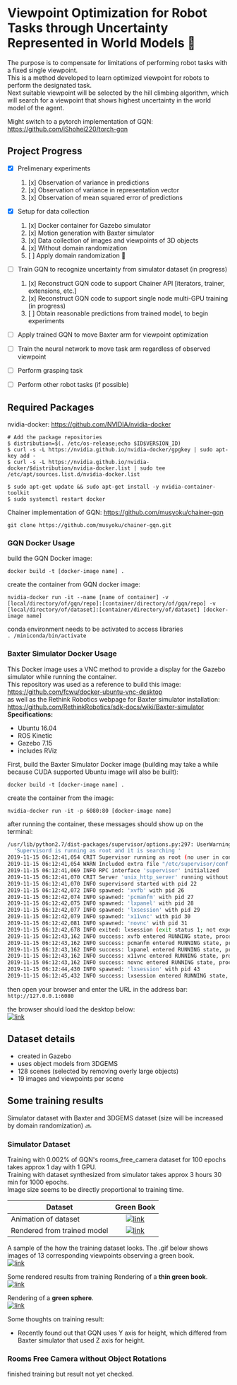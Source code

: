 # Viewpoint Optimization for Robot Tasks through Uncertainty Represented in World Models    :construction_worker:
The purpose is to compensate for limitations of performing robot tasks with a fixed single viewpoint.  
This is a method developed to learn optimized viewpoint for robots to perform the designated task.  
Next suitable viewpoint will be selected by the hill climbing algorithm, which will search for a viewpoint that shows highest uncertainty in the world model of the agent.

Might switch to a pytorch implementation of GQN: https://github.com/iShohei220/torch-gqn  
## Project Progress
* [x] Prelimenary experiments
    1. [x] Observation of variance in predictions
    2. [x] Observation of variance in representation vector
    3. [x] Observation of mean squared error of predictions
* [x] Setup for data collection
    1. [x] Docker container for Gazebo simulator
    2. [x] Motion generation with Baxter simulator
    3. [x] Data collection of images and viewpoints of 3D objects
    4. [x] Without domain randomization
    5. [ ] Apply domain randomization :snail:
* [ ] Train GQN to recognize uncertainty from simulator dataset (in progress)
    1. [x] Reconstruct GQN code to support Chainer API [iterators, trainer, extensions, etc.]
    2. [x] Reconstruct GQN code to support single node multi-GPU training (in progress)
    3. [ ] Obtain reasonable predictions from trained model, to begin experiments
* [ ] Apply trained GQN to move Baxter arm for viewpoint optimization
* [ ] Train the neural network to move task arm regardless of observed viewpoint
* [ ] Perform grasping task
* [ ] Perform other robot tasks (if possible)


## Required Packages
nvidia-docker: https://github.com/NVIDIA/nvidia-docker
```
# Add the package repositories
$ distribution=$(. /etc/os-release;echo $ID$VERSION_ID)
$ curl -s -L https://nvidia.github.io/nvidia-docker/gpgkey | sudo apt-key add -
$ curl -s -L https://nvidia.github.io/nvidia-docker/$distribution/nvidia-docker.list | sudo tee /etc/apt/sources.list.d/nvidia-docker.list

$ sudo apt-get update && sudo apt-get install -y nvidia-container-toolkit
$ sudo systemctl restart docker
```
Chainer implementation of GQN: https://github.com/musyoku/chainer-gqn  
```
git clone https://github.com/musyoku/chainer-gqn.git
```
### GQN Docker Usage
build the GQN Docker image:  
```
docker build -t [docker-image name] .
```  
  
create the container from GQN docker image:  
```
nvidia-docker run -it --name [name of container] -v [local/directory/of/gqn/repo]:[container/directory/of/gqn/repo] -v [local/directory/of/dataset]:[container/directory/of/dataset] [docker-image name]
```  
  
conda environment needs to be activated to access libraries  
```. /miniconda/bin/activate```
  
### Baxter Simulator Docker Usage
This Docker image uses a VNC method to provide a display for the Gazebo simulator while running the container.  
This repository was used as a reference to build this image: https://github.com/fcwu/docker-ubuntu-vnc-desktop  
as well as the Rethink Robotics webpage for Baxter simulator installation: https://github.com/RethinkRobotics/sdk-docs/wiki/Baxter-simulator  
**Specifications:**
* Ubuntu 16.04
* ROS Kinetic
* Gazebo 7.15
* includes RViz
  
First, build the Baxter Simulator Docker image (building may take a while because CUDA supported Ubuntu image will also be built):  
```
docker build -t [docker-image name] .
```  
  
create the container from the image:  
```
nvidia-docker run -it -p 6080:80 [docker-image name]
```  
  
after running the container, these messages should show up on the terminal:  

```sh
/usr/lib/python2.7/dist-packages/supervisor/options.py:297: UserWarning: Supervisord is running as root and it is searching for its configuration file in default locations (including its current working directory); you probably want to specify a "-c" argument specifying an absolute path to a configuration file for improved security.
  'Supervisord is running as root and it is searching '
2019-11-15 06:12:41,054 CRIT Supervisor running as root (no user in config file)
2019-11-15 06:12:41,054 WARN Included extra file "/etc/supervisor/conf.d/supervisord.conf" during parsing
2019-11-15 06:12:41,069 INFO RPC interface 'supervisor' initialized
2019-11-15 06:12:41,070 CRIT Server 'unix_http_server' running without any HTTP authentication checking
2019-11-15 06:12:41,070 INFO supervisord started with pid 22
2019-11-15 06:12:42,072 INFO spawned: 'xvfb' with pid 26
2019-11-15 06:12:42,074 INFO spawned: 'pcmanfm' with pid 27
2019-11-15 06:12:42,075 INFO spawned: 'lxpanel' with pid 28
2019-11-15 06:12:42,077 INFO spawned: 'lxsession' with pid 29
2019-11-15 06:12:42,079 INFO spawned: 'x11vnc' with pid 30
2019-11-15 06:12:42,081 INFO spawned: 'novnc' with pid 31
2019-11-15 06:12:42,678 INFO exited: lxsession (exit status 1; not expected)
2019-11-15 06:12:43,162 INFO success: xvfb entered RUNNING state, process has stayed up for > than 1 seconds (startsecs)
2019-11-15 06:12:43,162 INFO success: pcmanfm entered RUNNING state, process has stayed up for > than 1 seconds (startsecs)
2019-11-15 06:12:43,162 INFO success: lxpanel entered RUNNING state, process has stayed up for > than 1 seconds (startsecs)
2019-11-15 06:12:43,162 INFO success: x11vnc entered RUNNING state, process has stayed up for > than 1 seconds (startsecs)
2019-11-15 06:12:43,162 INFO success: novnc entered RUNNING state, process has stayed up for > than 1 seconds (startsecs)
2019-11-15 06:12:44,430 INFO spawned: 'lxsession' with pid 43
2019-11-15 06:12:45,432 INFO success: lxsession entered RUNNING state, process has stayed up for > than 1 seconds (startsecs)
```

then open your browser and enter the URL in the address bar:  
```http://127.0.0.1:6080```  
  
the browser should load the desktop below:  
[![link](/result_example/baxter_sim_vncdocker.png)](gitlab.com/K6L6/hidden-perspective-discovery/blob/master/)   
## Dataset details
* created in Gazebo
* uses object models from 3DGEMS
* 128 scenes (selected by removing overly large objects)
* 19 images and viewpoints per scene

## Some training results

Simulator dataset with Baxter and 3DGEMS dataset (size will be increased by domain randomization) :soon:  
### Simulator Dataset ###
Training with 0.002% of GQN's rooms_free_camera dataset for 100 epochs takes approx 1 day with 1 GPU.  
Training with dataset synthesized from simulator takes approx 3 hours 30 min for 1000 epochs.  
Image size seems to be directly proportional to training time.

| Dataset                     | Green Book                                                                                                |
| --------------------------- |:---------------------------------------------------------------------------------------------------------:|
| Animation of dataset        | [![link](/result_example/animated_images.gif)](gitlab.com/K6L6/hidden-perspective-discovery/blob/master/) |
| Rendered from trained model | [![link](/result_example/green_book.gif)](gitlab.com/K6L6/hidden-perspective-discovery/blob/master/)      |

A sample of the how the training dataset looks. The .gif below shows images of 13 corresponding viewpoints observing a green book.  
[![link](/result_example/animated_images.gif)](gitlab.com/K6L6/hidden-perspective-discovery/blob/master/)
  
Some rendered results from training 
Rendering of a **thin green book**.  
[![link](/result_example/green_book.gif)](gitlab.com/K6L6/hidden-perspective-discovery/blob/master/)  
  
Rendering of a **green sphere**.  
[![link](/result_example/green_sphere.gif)](gitlab.com/K6L6/hidden-perspective-discovery/blob/master/)  
  
Some thoughts on training result:  
* Recently found out that GQN uses Y axis for height, which differed from Baxter simulator that used Z axis for height.

### Rooms Free Camera without Object Rotations ###
finished training but result not yet checked.
